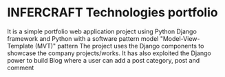 # INFERCRAFT Technologies portfolio
It is a simple portfolio web application project using Python Django framework and Python with a software pattern model "Model-View-Template (MVT)" pattern 
The project uses the Django components to showcase the company projects/works. 
It has also exploited the Django power to build Blog where a user can add a post category, post and comment
